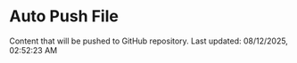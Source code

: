 # Auto Push File

Content that will be pushed to GitHub repository.
Last updated: 08/12/2025, 02:52:23 AM